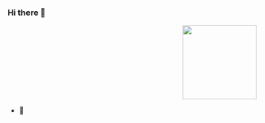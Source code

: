 ### Hi there 👋

<div align=right><img width="150" height="150" src="https://upload-images.jianshu.io/upload_images/25206097-ee0579246a3057a2.png?imageMogr2/auto-orient/strip%7CimageView2/2/w/1240"/></div>

- 🌱 

